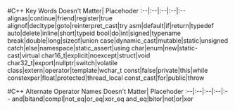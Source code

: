 #C++ Key Words
Doesn't Matter| Placehoder 
:--|:--|:--|:--|:--
alignas|continue|friend|register|true
alignof|decltype|goto|reinterpret_cast|try
asm|default|if|return|typedef
auto|delete|inline|short|typeid
bool|do|int|signed|typename
break|double|long|sizeof|union
case|dynamic_cast|mutable|static|unsigned
catch|else|namespace|static_assert|using
char|enum|new|static-cast|virtual
char16_t|explicit|noexcept|struct|void
char32_t|export|nullptr|switch|volatile
class|extern|operator|template|wchar_t
const|false|private|this|while
constexper|float|protected|thread_local
const_cast|for|public|throw


#C++ Alternate Operator Names
Doesn't Matter| Placehoder 
:--|:--|:--|:--|:--
and|bitand|compl|not_eq|or_eq|xor_eq
and_eq|bitor|not|or|xor 	